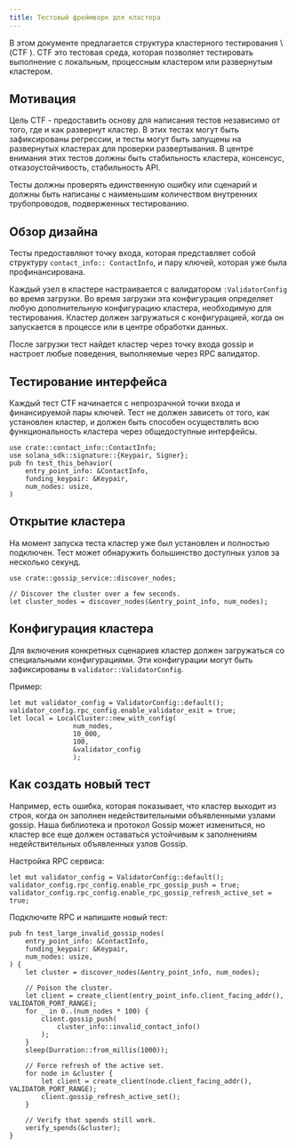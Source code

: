 ```yaml
---
title: Тестовый фреймворк для кластера
---
```


В этом документе предлагается структура кластерного тестирования \ (CTF \). CTF это тестовая среда, которая позволяет тестировать выполнение с локальным, процессным кластером или развернутым кластером.

## Мотивация

Цель CTF - предоставить основу для написания тестов независимо от того, где и как развернут кластер. В этих тестах могут быть зафиксированы регрессии, и тесты могут быть запущены на развернутых кластерах для проверки развертывания. В центре внимания этих тестов должны быть стабильность кластера, консенсус, отказоустойчивость, стабильность API.

Тесты должны проверять единственную ошибку или сценарий и должны быть написаны с наименьшим количеством внутренних трубопроводов, подверженных тестированию.

## Обзор дизайна

Тесты предоставляют точку входа, которая представляет собой структуру `contact_info:: ContactInfo`, и пару ключей, которая уже была профинансирована.

Каждый узел в кластере настраивается с валидатором `:ValidatorConfig` во время загрузки. Во время загрузки эта конфигурация определяет любую дополнительную конфигурацию кластера, необходимую для тестирования. Кластер должен загружаться с конфигурацией, когда он запускается в процессе или в центре обработки данных.

После загрузки тест найдет кластер через точку входа gossip и настроет любые поведения, выполняемые через RPC валидатор.

## Тестирование интерфейса

Каждый тест CTF начинается с непрозрачной точки входа и финансируемой пары ключей. Тест не должен зависеть от того, как установлен кластер, и должен быть способен осуществлять всю функциональность кластера через общедоступные интерфейсы.

```text
use crate::contact_info::ContactInfo;
use solana_sdk::signature::{Keypair, Signer};
pub fn test_this_behavior(
    entry_point_info: &ContactInfo,
    funding_keypair: &Keypair,
    num_nodes: usize,
)
```

## Открытие кластера

На момент запуска теста кластер уже был установлен и полностью подключен. Тест может обнаружить большинство доступных узлов за несколько секунд.

```text
use crate::gossip_service::discover_nodes;

// Discover the cluster over a few seconds.
let cluster_nodes = discover_nodes(&entry_point_info, num_nodes);
```

## Конфигурация кластера

Для включения конкретных сценариев кластер должен загружаться со специальными конфигурациями. Эти конфигурации могут быть зафиксированы в `validator::ValidatorConfig`.

Пример:

```text
let mut validator_config = ValidatorConfig::default();
validator_config.rpc_config.enable_validator_exit = true;
let local = LocalCluster::new_with_config(
                num_nodes,
                10_000,
                100,
                &validator_config
                );
```

## Как создать новый тест

Например, есть ошибка, которая показывает, что кластер выходит из строя, когда он заполнен недействительными объявленными узлами gossip. Наша библиотека и протокол Gossip может измениться, но кластер все еще должен оставаться устойчивым к заполнениям недействительных объявленных узлов Gossip.

Настройка RPC сервиса:

```text
let mut validator_config = ValidatorConfig::default();
validator_config.rpc_config.enable_rpc_gossip_push = true;
validator_config.rpc_config.enable_rpc_gossip_refresh_active_set = true;
```

Подключите RPC и напишите новый тест:

```text
pub fn test_large_invalid_gossip_nodes(
    entry_point_info: &ContactInfo,
    funding_keypair: &Keypair,
    num_nodes: usize,
) {
    let cluster = discover_nodes(&entry_point_info, num_nodes);

    // Poison the cluster.
    let client = create_client(entry_point_info.client_facing_addr(), VALIDATOR_PORT_RANGE);
    for _ in 0..(num_nodes * 100) {
        client.gossip_push(
            cluster_info::invalid_contact_info()
        );
    }
    sleep(Durration::from_millis(1000));

    // Force refresh of the active set.
    for node in &cluster {
        let client = create_client(node.client_facing_addr(), VALIDATOR_PORT_RANGE);
        client.gossip_refresh_active_set();
    }

    // Verify that spends still work.
    verify_spends(&cluster);
}
```
